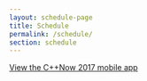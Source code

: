 ```yaml
---
layout: schedule-page
title: Schedule
permalink: /schedule/
section: schedule
---
```


<div><a id="sched-embed" href="http://cppnow2017.sched.org/">View the C++Now 2017 mobile app</a></div>

<script src="http://cppnow2017.sched.org/js/embed.js"></script>
